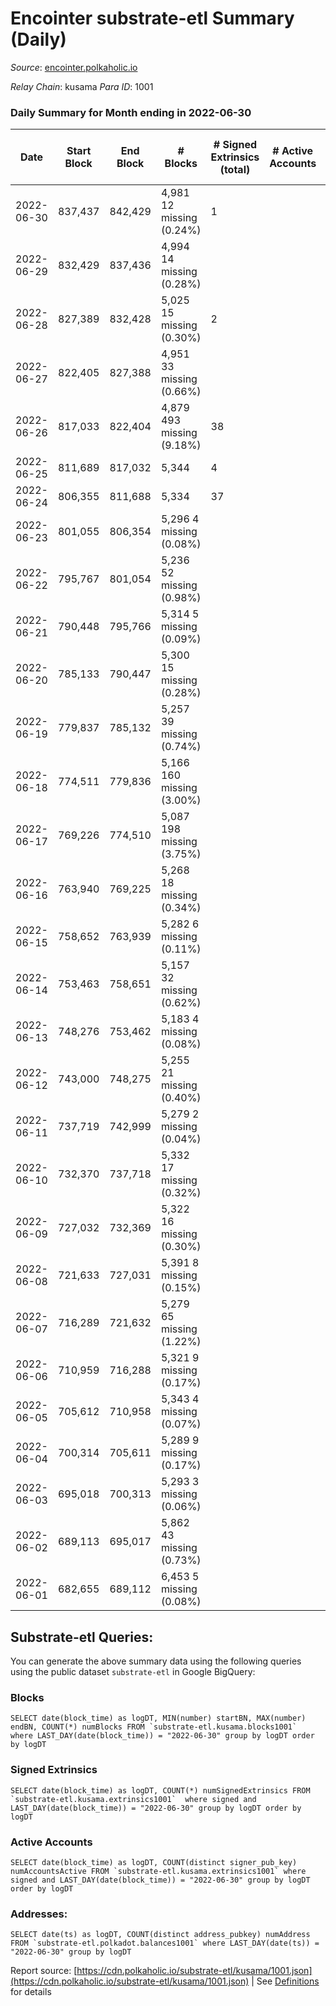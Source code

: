# Encointer substrate-etl Summary (Daily)

_Source_: [encointer.polkaholic.io](https://encointer.polkaholic.io)

*Relay Chain*: kusama
*Para ID*: 1001



### Daily Summary for Month ending in 2022-06-30


| Date | Start Block | End Block | # Blocks | # Signed Extrinsics (total) | # Active Accounts | # Passive | # New | # Addresses with Balances | # Events | # Transfers | # XCM Transfers In | # XCM Transfers Out |
| ---- | ----------- | --------- | -------- | --------------------------- | ----------------- | --------- | ----- | ------------------------- | -------- | ----------- | ------------------ | ------------------- |
| 2022-06-30 | 837,437 | 842,429 | 4,981 12 missing (0.24%) | 1 |  |  |  | 469 | 9,966 |   |   |   |
| 2022-06-29 | 832,429 | 837,436 | 4,994 14 missing (0.28%) |  |  |  |  | 467 | 9,988 |   |   |   |
| 2022-06-28 | 827,389 | 832,428 | 5,025 15 missing (0.30%) | 2 |  |  |  | 461 | 10,060 |   |   |   |
| 2022-06-27 | 822,405 | 827,388 | 4,951 33 missing (0.66%) |  |  |  |  | 461 | 9,902 |   |   |   |
| 2022-06-26 | 817,033 | 822,404 | 4,879 493 missing (9.18%) | 38 |  |  |  | 453 | 9,957 |   |   |   |
| 2022-06-25 | 811,689 | 817,032 | 5,344  | 4 |  |  |  | 452 | 10,712 |   |   |   |
| 2022-06-24 | 806,355 | 811,688 | 5,334  | 37 |  |  |  | 452 | 10,848 |   |   |   |
| 2022-06-23 | 801,055 | 806,354 | 5,296 4 missing (0.08%) |  |  |  |  | 452 | 10,592 |   |   |   |
| 2022-06-22 | 795,767 | 801,054 | 5,236 52 missing (0.98%) |  |  |  |  | 452 | 10,473 |   |   |   |
| 2022-06-21 | 790,448 | 795,766 | 5,314 5 missing (0.09%) |  |  |  |  | 445 | 10,629 |   |   |   |
| 2022-06-20 | 785,133 | 790,447 | 5,300 15 missing (0.28%) |  |  |  |  | 442 | 10,606 |   | 1 ($2.67) |   |
| 2022-06-19 | 779,837 | 785,132 | 5,257 39 missing (0.74%) |  |  |  |  | 439 | 10,514 |   |   |   |
| 2022-06-18 | 774,511 | 779,836 | 5,166 160 missing (3.00%) |  |  |  |  | 435 | 10,335 |   |   |   |
| 2022-06-17 | 769,226 | 774,510 | 5,087 198 missing (3.75%) |  |  |  |  | 299 | 10,174 |   |   |   |
| 2022-06-16 | 763,940 | 769,225 | 5,268 18 missing (0.34%) |  |  |  |  | 153 | 10,536 |   |   |   |
| 2022-06-15 | 758,652 | 763,939 | 5,282 6 missing (0.11%) |  |  |  |  | 148 | 10,564 |   |   |   |
| 2022-06-14 | 753,463 | 758,651 | 5,157 32 missing (0.62%) |  |  |  |  | 148 | 10,316 |   |   |   |
| 2022-06-13 | 748,276 | 753,462 | 5,183 4 missing (0.08%) |  |  |  |  | 143 | 10,366 |   |   |   |
| 2022-06-12 | 743,000 | 748,275 | 5,255 21 missing (0.40%) |  |  |  |  | 142 | 10,511 |   |   |   |
| 2022-06-11 | 737,719 | 742,999 | 5,279 2 missing (0.04%) |  |  |  |  | 139 | 10,559 |   |   |   |
| 2022-06-10 | 732,370 | 737,718 | 5,332 17 missing (0.32%) |  |  |  |  | 138 | 10,667 |   |   |   |
| 2022-06-09 | 727,032 | 732,369 | 5,322 16 missing (0.30%) |  |  |  |  | 136 | 10,644 |   |   |   |
| 2022-06-08 | 721,633 | 727,031 | 5,391 8 missing (0.15%) |  |  |  |  | 131 | 10,782 |   |   |   |
| 2022-06-07 | 716,289 | 721,632 | 5,279 65 missing (1.22%) |  |  |  |  | 131 | 10,558 |   |   |   |
| 2022-06-06 | 710,959 | 716,288 | 5,321 9 missing (0.17%) |  |  |  |  | 121 | 10,642 |   |   |   |
| 2022-06-05 | 705,612 | 710,958 | 5,343 4 missing (0.07%) |  |  |  |  | 120 | 10,686 |   |   |   |
| 2022-06-04 | 700,314 | 705,611 | 5,289 9 missing (0.17%) |  |  |  |  | 119 | 10,579 |   |   |   |
| 2022-06-03 | 695,018 | 700,313 | 5,293 3 missing (0.06%) |  |  |  |  | 119 | 10,586 |   |   |   |
| 2022-06-02 | 689,113 | 695,017 | 5,862 43 missing (0.73%) |  |  |  |  | 119 | 11,728 |   |   |   |
| 2022-06-01 | 682,655 | 689,112 | 6,453 5 missing (0.08%) |  |  |  |  | 108 | 12,907 |   |   |   |

## Substrate-etl Queries:
You can generate the above summary data using the following queries using the public dataset `substrate-etl` in Google BigQuery:


### Blocks
```
SELECT date(block_time) as logDT, MIN(number) startBN, MAX(number) endBN, COUNT(*) numBlocks FROM `substrate-etl.kusama.blocks1001`  where LAST_DAY(date(block_time)) = "2022-06-30" group by logDT order by logDT
```


### Signed Extrinsics
```
SELECT date(block_time) as logDT, COUNT(*) numSignedExtrinsics FROM `substrate-etl.kusama.extrinsics1001`  where signed and LAST_DAY(date(block_time)) = "2022-06-30" group by logDT order by logDT
```


### Active Accounts
```
SELECT date(block_time) as logDT, COUNT(distinct signer_pub_key) numAccountsActive FROM `substrate-etl.kusama.extrinsics1001` where signed and LAST_DAY(date(block_time)) = "2022-06-30" group by logDT order by logDT
```


### Addresses:
```
SELECT date(ts) as logDT, COUNT(distinct address_pubkey) numAddress FROM `substrate-etl.polkadot.balances1001` where LAST_DAY(date(ts)) = "2022-06-30" group by logDT
```



Report source: [https://cdn.polkaholic.io/substrate-etl/kusama/1001.json](https://cdn.polkaholic.io/substrate-etl/kusama/1001.json) | See [Definitions](/DEFINITIONS.md) for details
